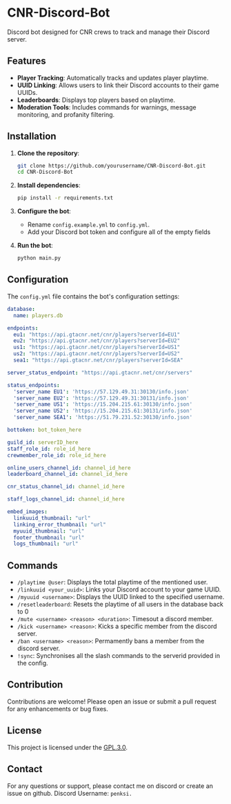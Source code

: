 # CNR-Discord-Bot

Discord bot designed for CNR crews to track and manage their Discord server.

## Features

- **Player Tracking**: Automatically tracks and updates player playtime.
- **UUID Linking**: Allows users to link their Discord accounts to their game UUIDs.
- **Leaderboards**: Displays top players based on playtime.
- **Moderation Tools**: Includes commands for warnings, message monitoring, and profanity filtering.

## Installation

1. **Clone the repository**:

    ```bash
    git clone https://github.com/yourusername/CNR-Discord-Bot.git
    cd CNR-Discord-Bot
    ```

2. **Install dependencies**:

    ```bash
    pip install -r requirements.txt
    ```

3. **Configure the bot**:

    - Rename `config.example.yml` to `config.yml`.
    - Add your Discord bot token and configure all of the empty fields

4. **Run the bot**:

    ```bash
    python main.py
    ```

## Configuration

The `config.yml` file contains the bot's configuration settings:

```yaml
database:
  name: players.db

endpoints:
  eu1: "https://api.gtacnr.net/cnr/players?serverId=EU1"
  eu2: "https://api.gtacnr.net/cnr/players?serverId=EU2"
  us1: "https://api.gtacnr.net/cnr/players?serverId=US1"
  us2: "https://api.gtacnr.net/cnr/players?serverId=US2"
  sea1: "https://api.gtacnr.net/cnr/players?serverId=SEA"

server_status_endpoint: "https://api.gtacnr.net/cnr/servers"

status_endpoints:
  'server_name EU1': 'https://57.129.49.31:30130/info.json'
  'server_name EU2': 'https://57.129.49.31:30131/info.json'
  'server_name US1': 'https://15.204.215.61:30130/info.json'
  'server_name US2': 'https://15.204.215.61:30131/info.json'
  'server_name SEA1': 'https://51.79.231.52:30130/info.json'

bottoken: bot_token_here

guild_id: serverID_here
staff_role_id: role_id_here
crewmember_role_id: role_id_here

online_users_channel_id: channel_id_here 
leaderboard_channel_id: channel_id_here 

cnr_status_channel_id: channel_id_here 

staff_logs_channel_id: channel_id_here

embed_images:
  linkuuid_thumbnail: "url"
  linking_error_thumbnail: "url"
  myuuid_thumbnail: "url"
  footer_thumbnail: "url"
  logs_thumbnail: "url"
```

## Commands

- `/playtime @user`: Displays the total playtime of the mentioned user.
- `/linkuuid <your_uuid>`: Links your Discord account to your game UUID.
- `/myuuid <username>`: Displays the UUID linked to the specified username.
- `/resetleaderboard`: Resets the playtime of all users in the database back to 0
- `/mute <username> <reason> <duration>`: Timesout a discord member.
- `/kick <username> <reason>`: Kicks a specific member from the discord server.
- `/ban <username> <reason>`: Permamently bans a member from the discord server.
- `!sync`: Synchronises all the slash commands to the serverid provided in the config.

## Contribution

Contributions are welcome! Please open an issue or submit a pull request for any enhancements or bug fixes.

## License

This project is licensed under the [GPL.3.0](https://github.com/penkDev/CNR-Discord-Bot?tab=License-1-ov-file).
## Contact

For any questions or support, please contact me on discord or create an issue on github. Discord Username: `penksi.`